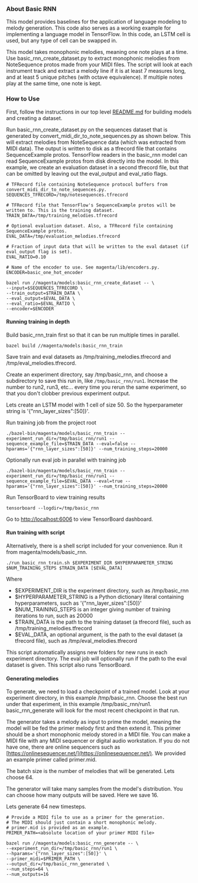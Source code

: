 ### About Basic RNN

This model provides baselines for the application of language modeling to melody
generation. This code also serves as a working example for implementing a
language model in TensorFlow. In this code, an LSTM cell is used, but any type of cell can be swapped in.

This model takes monophonic melodies, meaning one note plays at a time. Use basic_rnn_create_dataset.py to extract monophonic melodies from NoteSequence protos made from your MIDI files. The script will look at each instrument track and extract a melody line if it is at least 7 measures long, and at least 5 unique pitches (with octave equivalence). If multiple notes play at the same time, one note is kept.

### How to Use

First, follow the instructions in our top level [README.md](https://github.com/tensorflow/magenta/blob/master/README.md) for building models and creating a dataset.

Run basic_rnn_create_dataset.py on the sequences dataset that is generated by convert_midi_dir_to_note_sequences.py as shown below. This will extract melodies from NoteSequence data (which was extracted from MIDI data). The output is written to disk as a tfrecord file that contains SequenceExample protos. TensorFlow readers in the basic_rnn model can read SequenceExample protos from disk directly into the model. In this example, we create an evaluation dataset in a second tfrecord file, but that can be omitted by leaving out the eval_output and eval_ratio flags.

```
# TFRecord file containing NoteSequence protocol buffers from convert_midi_dir_to_note_sequences.py.
SEQUENCES_TFRECORD=/tmp/notesequences.tfrecord

# TFRecord file that TensorFlow's SequenceExample protos will be written to. This is the training dataset.
TRAIN_DATA=/tmp/training_melodies.tfrecord

# Optional evaluation dataset. Also, a TFRecord file containing SequenceExample protos.
EVAL_DATA=/tmp/evaluation_melodies.tfrecord

# Fraction of input data that will be written to the eval dataset (if eval_output flag is set).
EVAL_RATIO=0.10

# Name of the encoder to use. See magenta/lib/encoders.py.
ENCODER=basic_one_hot_encoder

bazel run //magenta/models:basic_rnn_create_dataset -- \
--input=$SEQUENCES_TFRECORD \
--train_output=$TRAIN_DATA \
--eval_output=$EVAL_DATA \
--eval_ratio=$EVAL_RATIO \
--encoder=$ENCODER
```

#### Running training in depth

Build basic_rnn_train first so that it can be run multiple times in parallel.

```bazel build //magenta/models:basic_rnn_train```

Save train and eval datasets as /tmp/training_melodies.tfrecord and /tmp/eval_melodies.tfrecord.

Create an experiment directory, say /tmp/basic_rnn, and choose a subdirectory to save this run in, like ```/tmp/basic_rnn/run1```. Increase the number to run2, run3, etc... every time you rerun the same experiment, so that you don't clobber previous experiment output.

Lets create an LSTM model with 1 cell of size 50. So the hyperparameter string is '{"rnn_layer_sizes":[50]}'.

Run training job from the project root

```./bazel-bin/magenta/models/basic_rnn_train --experiment_run_dir=/tmp/basic_rnn/run1 --sequence_example_file=$TRAIN_DATA --eval=false --hparams='{"rnn_layer_sizes":[50]}' --num_training_steps=20000```

Optionally run eval job in parallel with training job

```./bazel-bin/magenta/models/basic_rnn_train --experiment_run_dir=/tmp/basic_rnn/run1 --sequence_example_file=$EVAL_DATA --eval=true --hparams='{"rnn_layer_sizes":[50]}' --num_training_steps=20000```

Run TensorBoard to view training results

```tensorboard --logdir=/tmp/basic_rnn```

Go to [http://localhost:6006](http://localhost:6006) to view TensorBoard dashboard.

#### Run training with script

Alternatively, there is a shell script included for your convenience. Run it from magenta/models/basic_rnn.

```./run_basic_rnn_train.sh $EXPERIMENT_DIR $HYPERPARAMETER_STRING $NUM_TRAINING_STEPS $TRAIN_DATA [$EVAL_DATA]```

Where

* $EXPERIMENT_DIR is the experiment directory, such as /tmp/basic_rnn
* $HYPERPARAMETER_STRING is a Python dictionary literal containing hyperparameters, such as '{"rnn_layer_sizes":[50]}'
* $NUM_TRAINING_STEPS is an integer giving number of training iterations to run, such as 20000
* $TRAIN_DATA is the path to the training dataset (a tfrecord file), such as /tmp/training_melodies.tfrecord
* $EVAL_DATA, an optional argument, is the path to the eval dataset (a tfrecord file), such as /tmp/eval_melodies.tfrecord

This script automatically assigns new folders for new runs in each experiment directory. The eval job will optionally run if the path to the eval dataset is given. This script also runs TensorBoard.

#### Generating melodies

To generate, we need to load a checkpoint of a trained model. Look at your experiment directory, in this example /tmp/basic_rnn. Choose the best run under that experiment, in this example /tmp/basic_rnn/run1. basic_rnn_generate will look for the most recent checkpoint in that run.

The generator takes a melody as input to prime the model, meaning the model will be fed the primer melody first and then extend it. This primer should be a short monophonic melody stored in a MIDI file. You can make a MIDI file with any MIDI sequencer or digital audio workstation. If you do not have one, there are online sequencers such as [https://onlinesequencer.net/](https://onlinesequencer.net/). We provided an example primer called primer.mid.

The batch size is the number of melodies that will be generated. Lets choose 64.

The generator will take many samples from the model's distribution. You can choose how many outputs will be saved. Here we save 16.

Lets generate 64 new timesteps.

```
# Provide a MIDI file to use as a primer for the generation.
# The MIDI should just contain a short monophonic melody.
# primer.mid is provided as an example.
PRIMER_PATH=<absolute location of your primer MIDI file>

bazel run //magenta/models:basic_rnn_generate -- \
--experiment_run_dir=/tmp/basic_rnn/run1 \
--hparams='{"rnn_layer_sizes":[50]}' \
--primer_midi=$PRIMER_PATH \
--output_dir=/tmp/basic_rnn_generated \
--num_steps=64 \
--num_outputs=16
```
